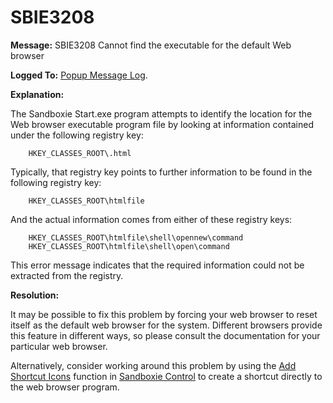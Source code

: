 # SBIE3208

**Message:** SBIE3208 Cannot find the executable for the default Web browser

**Logged To:** [Popup Message Log](PopupMessageLog.md).

**Explanation:**

The Sandboxie Start.exe program attempts to identify the location for the Web browser executable program file by looking at information contained under the following registry key:
```
    HKEY_CLASSES_ROOT\.html
```

Typically, that registry key points to further information to be found in the following registry key:
```
    HKEY_CLASSES_ROOT\htmlfile
```

And the actual information comes from either of these registry keys:
```
    HKEY_CLASSES_ROOT\htmlfile\shell\opennew\command
    HKEY_CLASSES_ROOT\htmlfile\shell\open\command
```

This error message indicates that the required information could not be extracted from the registry.

**Resolution:**

It may be possible to fix this problem by forcing your web browser to reset itself as the default web browser for the system. Different browsers provide this feature in different ways, so please consult the documentation for your particular web browser.

Alternatively, consider working around this problem by using the [Add Shortcut Icons](ConfigureMenu#shell) function in [Sandboxie Control](SandboxieControl.md) to create a shortcut directly to the web browser program.
